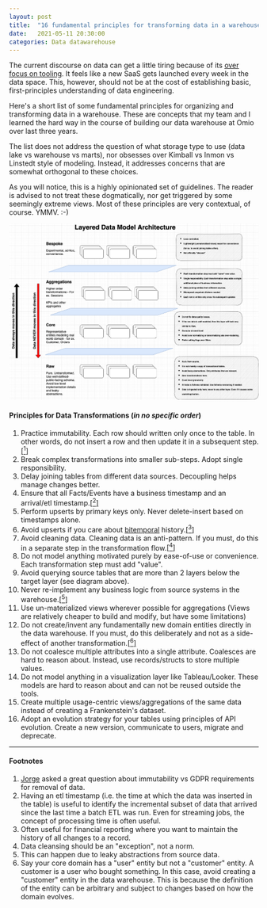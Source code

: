 ```yaml
---
layout: post
title:  "16 fundamental principles for transforming data in a warehouse"
date:   2021-05-11 20:30:00
categories: Data datawarehouse 
---
```


The current discourse on data can get a little tiring because of its [over focus on tooling](https://twitter.com/rahulj51/status/1254447785170042882). It feels like a new SaaS gets launched every week in the data space. This, however, should not be at the cost of establishing basic, first-principles understanding of data engineering. 

Here's a short list of some fundamental principles for organizing and transforming data in a warehouse. These are concepts that my team and I learned the hard way in the course of building our data warehouse at Omio over last three years.

The list does not address the question of what storage type to use (data lake vs warehouse vs marts), nor obsesses over Kimball vs Inmon vs Linstedt style of modeling. Instead, it addresses concerns that are somewhat orthogonal to these choices. 

As you will notice, this is a highly opinionated set of guidelines. The reader is advised to not treat these dogmatically, nor get triggered by some seemingly extreme views. Most of these principles are very contextual, of course. YMMV. :-)


![/assets/data-modeling/data-model-arch.png](/assets/data-modeling/data-model-arch.png)   

#### Principles for Data Transformations (*in no specific order*)

1. Practice immutability. Each row should written only once to the table. In other words, do not insert a row and then update it in a subsequent step.[[<sup>1</sup>]](#one) 
1. Break complex transformations into smaller sub-steps. Adopt single responsibility.
1. Delay joining tables from different data sources. Decoupling helps manage changes better.
1. Ensure that all Facts/Events have a business timestamp and an arrival/etl timestamp.[[<sup>2</sup>]](#two)
1. Perform upserts by primary keys only. Never delete-insert based on timestamps alone.
1. Avoid upserts if you care about [bitemporal](https://martinfowler.com/articles/bitemporal-history.html) history.[[<sup>3</sup>]](#three) 
1. Avoid cleaning data. Cleaning data is an anti-pattern. If you must, do this in a separate step in the transformation flow.[[<sup>4</sup>]](#four) 
1. Do not model anything motivated purely by ease-of-use or convenience. Each transformation step must add "value".
1. Avoid querying source tables that are more than 2 layers below the target layer (see diagram above).
1. Never re-implement any business logic from source systems in the warehouse.[[<sup>5</sup>]](#five)  
1. Use un-materialized views wherever possible for aggregations (Views are relatively cheaper to build and modify, but have some limitations)
1. Do not create/invent any fundamentally new domain entities directly in the data warehouse. If you must, do this deliberately and not as a side-effect of another transformation.[[<sup>6</sup>]](#six) 
1. Do not coalesce multiple attributes into a single attribute. Coalesces are hard to reason about. Instead, use records/structs to store multiple values.
1. Do not model anything in a visualization layer like Tableau/Looker. These models are hard to reason about and can not be reused outside the tools.
1. Create multiple usage-centric views/aggregations of the same data instead of creating a Frankenstein's dataset. 
1. Adopt an evolution strategy for your tables using principles of API evolution. Create a new version, communicate to users, migrate and deprecate.

***

#### Footnotes

1. <a name="one"></a>[Jorge](https://www.linkedin.com/in/jorgeramonletosa/) asked a great question about immutability vs GDPR requirements for removal of data. 
2. <a name="two"></a> Having an etl timestamp (i.e. the time at which the data was inserted in the table) is useful to identify the incremental subset of data that arrived since the last time a batch ETL was run. Even for streaming jobs, the concept of processing time is often useful.
3. <a name="three"></a> Often useful for financial reporting where you want to maintain the history of all changes to a record.
4. <a name="four"></a> Data cleansing should be an "exception", not a norm. 
5. <a name="five"></a> This can happen due to leaky abstractions from source data.
6. <a name="six"></a> Say your core domain has a "user" entity but not a "customer" entity. A customer is a user who bought something. In this case, avoid creating a "customer" entity in the data warehouse. This is because the definition of the entity can be arbitrary and subject to changes based on how the domain evolves.